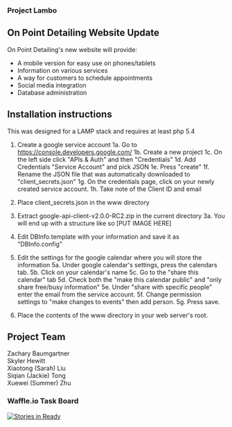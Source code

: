 ### Project Lambo

## On Point Detailing Website Update

On Point Detailing's new website will provide:
- A mobile version for easy use on phones/tablets
- Information on various services
- A way for customers to schedule appointments
- Social media integration
- Database administration

## Installation instructions

This was designed for a LAMP stack and requires at least php 5.4

1. Create a google service account
1a. Go to https://console.developers.google.com/
1b. Create a new project
1c. On the left side click "APIs & Auth" and then "Credentials"
1d. Add Credentials "Service Account" and pick JSON
1e. Press "create"
1f. Rename the JSON file that was automatically downloaded to "client_secrets.json"
1g. On the credentials page, click on your newly created service account.
1h. Take note of the Client ID and email

2. Place client_secrets.json in the www directory

3. Extract google-api-client-v2.0.0-RC2.zip in the current directory
3a. You will end up with a structure like so [PUT IMAGE HERE]

4. Edit DBInfo.template with your information and save it as "DBInfo.config"

5. Edit the settings for the google calendar where you will store the information
5a. Under google calendar's settings, press the calendars tab.
5b. Click on your calendar's name
5c. Go to the "share this calendar" tab
5d. Check both the "make this calendar public" and "only share free/busy information"
5e. Under "share with specific people" enter the email from the service account.
5f. Change permission settings to "make changes to events" then add person.
5g. Press save.

6. Place the contents of the www directory in your web server's root.

## Project Team

Zachary Baumgartner  
Skyler Hewitt        
Xiaotong (Sarah) Liu  
Siqian (Jackie) Tong  
Xuewei (Summer) Zhu  

 
### Waffle.io Task Board

[![Stories in Ready](https://badge.waffle.io/asu-cis-capstone/lambo.svg?label=ready&title=Ready)](http://waffle.io/asu-cis-capstone/lambo)
